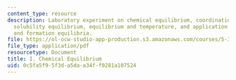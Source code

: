 ```yaml
---
content_type: resource
description: Laboratory experiment on chemical equilibrium, coordination chemistry,
  solubility equilibrium, equilibrium and temperature, and application of solubility
  and formation equilibria.
file: https://ol-ocw-studio-app-production.s3.amazonaws.com/courses/5-302-introduction-to-experimental-chemistry-january-iap-2005/0c5fa5f95f3da5daa34ff0281a107524_I_chem_eq_2005b.pdf
file_type: application/pdf
resourcetype: Document
title: I. Chemical Equilibrium
uid: 0c5fa5f9-5f3d-a5da-a34f-f0281a107524
---
```

